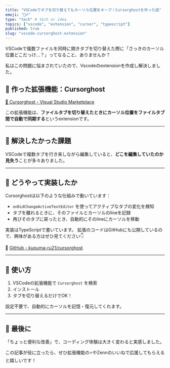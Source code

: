 ```yaml
---
title: "VSCodeでタブを切り替えてもカーソル位置をキープ！Cursorghostを作った話"
emoji: "🧙‍♂️"
type: "tech" # tech or idea
topics: ["vscode", "extension", "cursor", "typescript"]
published: true
slug: "vscode-cursorghost-extension"
---
```


VSCodeで複数ファイルを同時に開きタブを切り替えた際に「さっきのカーソル位置どこだっけ…？」ってなること、ありませんか？

私はこの問題に悩まされていたので、Vscodeのextensionを作成し解決しました。

## 🧠 作った拡張機能：Cursorghost

[🔗 Cursorghost - Visual Studio Marketplace](https://marketplace.visualstudio.com/items?itemName=kupuma-ru21.Cursorghost)

この拡張機能は、**ファイルタブを切り替えたときにカーソル位置をファイルタブ間で自動で同期する**というextensionです。

---

## 🎯 解決したかった課題

VSCodeで複数タブを行き来しながら編集していると、**どこを編集していたのか見失う**ことが多々ありました。

---

## 🔨 どうやって実装したか

Cursorghostは以下のような仕組みで動いています：

- `onDidChangeActiveTextEditor` を使ってアクティブなタブの変化を検知
- タブを離れるときに、そのファイルとカーソルのlineを記録
- 再びそのタブに戻ったとき、自動的にそのlineにカーソルを移動

実装はTypeScriptで書いています。
拡張のコードはGitHubにも公開しているので、興味がある方はぜひ見てください👇

🔗 [GitHub - kupuma-ru21/cursorghost](https://github.com/kupuma-ru21/cursorghost)

---

## 🚀 使い方

1. VSCodeの拡張機能で `Cursorghost` を検索
2. インストール
3. タブを切り替えるだけでOK！

設定不要で、自動的にカーソルを記憶・復元してくれます。

---

## 🙏 最後に

「ちょっと便利な改善」で、コーディング体験は大きく変わると実感しました。

この記事が役に立ったら、ぜひ拡張機能の⭐️やZennのいいねで応援してもらえると嬉しいです！
